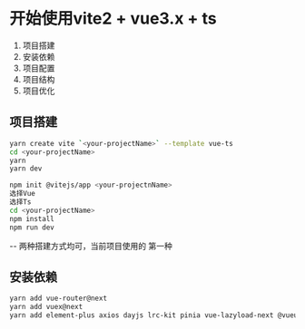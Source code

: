 # 开始使用vite2 + vue3.x + ts

1. 项目搭建
1. 安装依赖
2. 项目配置
3. 项目结构
4. 项目优化

## 项目搭建

```sh
yarn create vite `<your-projectName>` --template vue-ts
cd <your-projectName>
yarn
yarn dev
```

```sh
npm init @vitejs/app <your-projectnName>
选择Vue
选择Ts
cd <your-projectName>
npm install
npm run dev
```

-- 两种搭建方式均可，当前项目使用的 第一种



## 安装依赖

```sh
yarn add vue-router@next
yarn add vuex@next
yarn add element-plus axios dayjs lrc-kit pinia vue-lazyload-next @vueuse/core
```

